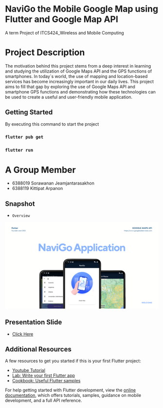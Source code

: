 # NaviGo the Mobile Google Map using Flutter and Google Map API

A term Project of ITCS424_Wireless and Mobile Computing

# Project Description 
The motivation behind this project stems from a deep interest in learning and studying the utilization of Google Maps API and the GPS functions of smartphones. In today`s world, the use of mapping and location-based services has become increasingly important in our daily lives. This project aims to fill that gap by exploring the use of Google Maps API and smartphone GPS functions and demonstrating how these technologies can be used to create a useful and user-friendly mobile application.

## Getting Started

By executing this command to start the project

### `flutter pub get`
### `flutter run`

# A Group Member
- 6388019	Sorawanan Jeamjantarasakhon
- 6388119	Kittipat Arpanon

## Snapshot

- `Overview`<br>
<img src="/snapshot/NaviGo.png" alt="naviGo">

## Presentation Slide
- [Click Here](https://www.canva.com/design/DAFhNNgPLQU/pCJiu6XCYeIvUqffFpOhDQ/edit?utm_content=DAFhNNgPLQU&utm_campaign=designshare&utm_medium=link2&utm_source=sharebutton)

## Additional Resources 

A few resources to get you started if this is your first Flutter project:

- [Youtube Tutorial](https://www.youtube.com/watch?v=15alBbc53gs&list=PLuOv00llTY-HqANTmt5UU9W_gBjVWrcpT)
- [Lab: Write your first Flutter app](https://docs.flutter.dev/get-started/codelab)
- [Cookbook: Useful Flutter samples](https://docs.flutter.dev/cookbook)

For help getting started with Flutter development, view the
[online documentation](https://docs.flutter.dev/), which offers tutorials,
samples, guidance on mobile development, and a full API reference.
